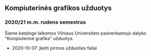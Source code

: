 ## Kompiuterinės grafikos užduotys
### 2020/21 m.m. rudens semestras

Šiame kataloge laikomos Vilniaus Universiteto pasirenkamojo dalyko "Kompiuterinė grafika" užduotys.

 * 2020-10-07: Įkelti pirmos užduoties failai
